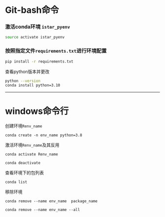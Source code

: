 # Git-bash命令

### 激活conda环境 `istar_pyenv`

```bash
source activate istar_pyenv
```

### 按照指定文件`requirements.txt`进行环境配置

```bash
pip install -r requirements.txt
```

查看python版本并更改

```bash
python --version
conda install python=3.10
```

---

# windows命令行

创建环境`Renv_name`

```anaconda
conda create -n env_name python=3.8
```

激活环境`Renv_name`及其反用

```anaconda
conda activate Renv_name

conda deactivate
```

查看环境下的包列表

```anaconda
conda list
```

移除环境

```anaconda
conda remove --name env_name  package_name

conda remove --name env_name --all
```
